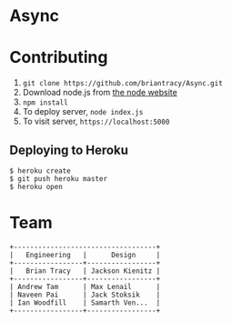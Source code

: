 Async
=====


Contributing
============

1. `git clone https://github.com/briantracy/Async.git`
2. Download node.js from [the node website](https://nodejs.org/download/)
3. `npm install`
4. To deploy server, `node index.js`
5. To visit  server, `https://localhost:5000`

## Deploying to Heroku

```
$ heroku create
$ git push heroku master
$ heroku open
```
Team
====
```
+-----------------------------------+
|   Engineering   |      Design     |
+-----------------+-----------------+
|   Brian Tracy   | Jackson Kienitz |
+-----------------+-----------------+
| Andrew Tam      | Max Lenail      |
| Naveen Pai      | Jack Stoksik    |
| Ian Woodfill    | Samarth Ven...  |
+-----------------+-----------------+
```

